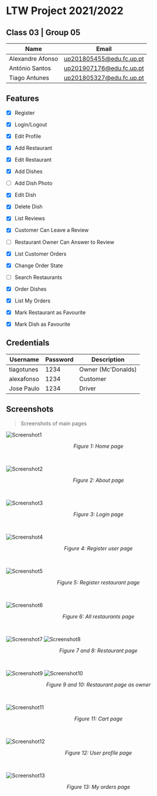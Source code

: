 # LTW Project 2021/2022
## Class 03 | Group 05

| **Name**         | **Email**                |
| ---------------- | ------------------------ |
| Alexandre Afonso | up201805455@edu.fc.up.pt |
| António Santos   | up201907176@edu.fc.up.pt |
| Tiago Antunes    | up201805327@edu.fc.up.pt |

## Features

- [x] Register
- [x] Login/Logout
- [x] Edit Profile
- [x] Add Restaurant
- [x] Edit Restaurant
- [x] Add Dishes
- [ ] Add Dish Photo
- [x] Edit Dish
- [x] Delete Dish

- [x] List Reviews
- [x] Customer Can Leave a Review
- [ ] Restaurant Owner Can Answer to Review
- [x] List Customer Orders
- [x] Change Order State

- [ ] Search Restaurants
- [x] Order Dishes
- [x] List My Orders
- [x] Mark Restaurant as Favourite
- [x] Mark Dish as Favourite


## Credentials

| **Username**  | **Password** | **Description**    |
| ------------- | ------------ | ------------------ |
| tiagotunes    | 1234         | Owner (Mc'Donalds) |
| alexafonso    | 1234         | Customer           |
| Jose Paulo    | 1234         | Driver             |

## Screenshots

> Screenshots of main pages

![Screenshot1](screenshots/home.png)
<p align="center"><i>Figure 1: Home page</i></p>
<br>

![Screenshot2](screenshots/about.png)
<p align="center"><i>Figure 2: About page</i></p>
<br>

![Screenshot3](screenshots/login.png)
<p align="center"><i>Figure 3: Login page</i></p>
<br>

![Screenshot4](screenshots/register.png)
<p align="center"><i>Figure 4: Register user page</i></p>
<br>

![Screenshot5](screenshots/register_rest.png)
<p align="center"><i>Figure 5: Register restaurant page</i></p>
<br>

![Screenshot6](screenshots/restaurants.png)
<p align="center"><i>Figure 6: All restaurants page</i></p>
<br>

![Screenshot7](screenshots/rest1.png)
![Screenshot8](screenshots/rest2.png)
<p align="center"><i>Figure 7 and 8: Restaurant page</i></p>
<br>

![Screenshot9](screenshots/rest1o.png)
![Screenshot10](screenshots/rest2o.png)
<p align="center"><i>Figure 9 and 10: Restaurant page as owner</i></p>
<br>

![Screenshot11](screenshots/cart.png)
<p align="center"><i>Figure 11: Cart page</i></p>
<br>

![Screenshot12](screenshots/user_profile.png)
<p align="center"><i>Figure 12: User profile page</i></p>
<br>

![Screenshot13](screenshots/my_orders.png)
<p align="center"><i>Figure 13: My orders page</i></p>
<br>

<!-- ![Screenshot_](screenshots/______.png)
<p align="center"><i>Figure _: _______ page</i></p>
<br> -->